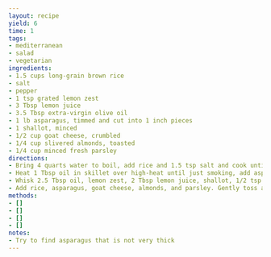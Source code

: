 ```yaml
---
layout: recipe
yield: 6
time: 1
tags:
- mediterranean
- salad
- vegetarian
ingredients:
- 1.5 cups long-grain brown rice
- salt
- pepper
- 1 tsp grated lemon zest
- 3 Tbsp lemon juice
- 3.5 Tbsp extra-virgin olive oil
- 1 lb asparagus, timmed and cut into 1 inch pieces
- 1 shallot, minced
- 1/2 cup goat cheese, crumbled
- 1/4 cup slivered almonds, toasted
- 1/4 cup minced fresh parsley
directions:
- Bring 4 quarts water to boil, add rice and 1.5 tsp salt and cook until rice is tender (~25-30 min). Drain rice, spread onto baking sheet and drizzle with 1 Tbsp lemon juice. Let cool completely (~15 min)
- Heat 1 Tbsp oil in skillet over high-heat until just smoking, add asparagus, 1/4 tsp salt, and 1/4 tsp pepper. Cook until asparagus is browned and tender and then transfer to plate to cool
- Whisk 2.5 Tbsp oil, lemon zest, 2 Tbsp lemon juice, shallot, 1/2 tsp salt, and 1/2 tsp pepper in large bowl
- Add rice, asparagus, goat cheese, almonds, and parsley. Gently toss and let sit for 10 minutes
methods:
- []
- []
- []
- []
notes:
- Try to find asparagus that is not very thick
---
```

